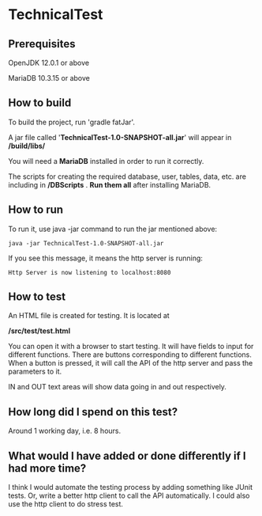# TechnicalTest

## Prerequisites
OpenJDK 12.0.1 or above

MariaDB 10.3.15 or above

## How to build

To build the project, run 'gradle fatJar'.

A jar file called '**TechnicalTest-1.0-SNAPSHOT-all.jar**' will appear in **/build/libs/**

You will need a **MariaDB** installed in order to run it correctly.

The scripts for creating the required database, user, tables, data, etc. are including in **/DBScripts** . **Run them all** after installing MariaDB.

## How to run

To run it, use java -jar command to run the jar mentioned above:

```
java -jar TechnicalTest-1.0-SNAPSHOT-all.jar
```
If you see this message, it means the http server is running:

```
Http Server is now listening to localhost:8080
```

## How to test

An HTML file is created for testing. It is located at

**/src/test/test.html**

You can open it with a browser to start testing. It will have fields to input for different functions. There are buttons corresponding to different functions. When a button is pressed, it will call the API of the http server and pass the parameters to it.

IN and OUT text areas will show data going in and out respectively.

## How long did I spend on this test? 

Around 1 working day, i.e. 8 hours.

## What would I have added or done differently if I had more time?

I think I would automate the testing process by adding something like JUnit tests. Or, write a better http client to call the API automatically. I could also use the http client to do stress test.

